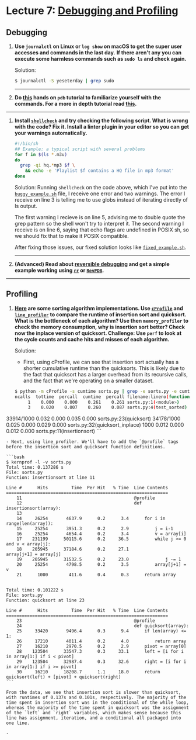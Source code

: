 # Lecture 7: [Debugging and Profiling](https://missing.csail.mit.edu/2020/debugging-profiling/)

## Debugging

1. **Use `journalctl` on Linux or `log show` on macOS to get the super user accesses and commands in the last day.**
**If there aren't any you can execute some harmless commands such as `sudo ls` and check again.**

    Solution:
    ```bash
    $ journalctl -S yeseterday | grep sudo
    ```

    ---
1. **Do [this](https://github.com/spiside/pdb-tutorial) hands on `pdb` tutorial to familiarize yourself with the commands. For a more in depth tutorial read [this](https://realpython.com/python-debugging-pdb).**

---
1. **Install [`shellcheck`](https://www.shellcheck.net/) and try checking the following script. What is wrong with the code? Fix it. Install a linter plugin in your editor so you can get your warnings automatically.**

   ```bash
   #!/bin/sh
   ## Example: a typical script with several problems
   for f in $(ls *.m3u)
   do
     grep -qi hq.*mp3 $f \
       && echo -e 'Playlist $f contains a HQ file in mp3 format'
   done
   ```

    Solution:
    Running `shellcheck` on the code above, which I've put into the [`buggy_example.sh`](./buggy_example.sh) file, I receive one error and two warnings. The error I receive on line 3 is telling me to use globs instead of iterating directly of ls output.

    The first warning I recieve is on line 5, advising me to double quote the grep pattern so the shell won't try to interpret it. The second warning I receive is on line 6, saying that echo flags are undefined in POSIX sh, so we should fix that to make it POSIX compatible.

    After fixing those issues, our fixed solution looks like [`fixed_example.sh`](./fixed_example.sh).

    ---

1. **(Advanced) Read about [reversible debugging](https://undo.io/resources/reverse-debugging-whitepaper/) and get a simple example working using [`rr`](https://rr-project.org/) or [`RevPDB`](https://morepypy.blogspot.com/2016/07/reverse-debugging-for-python.html).**

---
## Profiling

1. **[Here](/static/files/sorts.py) are some sorting algorithm implementations. Use [`cProfile`](https://docs.python.org/3/library/profile.html) and [`line_profiler`](https://github.com/pyutils/line_profiler) to compare the runtime of insertion sort and quicksort. What is the bottleneck of each algorithm? Use then `memory_profiler` to check the memory consumption, why is insertion sort better? Check now the inplace version of quicksort. Challenge: Use `perf` to look at the cycle counts and cache hits and misses of each algorithm.**

    Solution:
    - First, using cProfile, we can see that insertion sort actually has a shorter cumulative runtime than the quicksorts. This is likely due to the fact that quicksort has a larger overhead from its recursive calls, and the fact that we're operating on a smaller dataset.

    ```bash
    $ python -m cProfile -s cumtime sorts.py | grep -e sorts.py -e cumtime
    ncalls  tottime  percall  cumtime  percall filename:lineno(function)
         1    0.000    0.000    0.261    0.261 sorts.py:1(<module>)
         3    0.020    0.007    0.260    0.087 sorts.py:4(test_sorted)
33914/1000    0.032    0.000    0.035    0.000 sorts.py:23(quicksort)
34178/1000    0.025    0.000    0.029    0.000 sorts.py:32(quicksort_inplace)
      1000    0.012    0.000    0.012    0.000 sorts.py:11(insertionsort)
    ```

    - Next, using line_profiler. We'll have to add the `@profile` tags before the insertion sort and quicksort function definitions.

    ```bash
    $ kernprof -l -v sorts.py
    Total time: 0.137286 s
    File: sorts.py
    Function: insertionsort at line 11

    Line #      Hits         Time  Per Hit   % Time  Line Contents
    ==============================================================
        11                                           @profile
        12                                           def insertionsort(array):
        13                                           
        14     26254       4637.9      0.2      3.4      for i in range(len(array)):
        15     25254       3951.3      0.2      2.9          j = i-1
        16     25254       4654.4      0.2      3.4          v = array[i]
        17    231199      50115.6      0.2     36.5          while j >= 0 and v < array[j]:
        18    205945      37184.6      0.2     27.1              array[j+1] = array[j]
        19    205945      31532.5      0.2     23.0              j -= 1
        20     25254       4798.5      0.2      3.5          array[j+1] = v
        21      1000        411.6      0.4      0.3      return array

    
    Total time: 0.101222 s
    File: sorts.py
    Function: quicksort at line 23

    Line #      Hits         Time  Per Hit   % Time  Line Contents
    ==============================================================
        23                                           @profile
        24                                           def quicksort(array):
        25     33420       9496.4      0.3      9.4      if len(array) <= 1:
        26     17210       4011.4      0.2      4.0          return array
        27     16210       2970.5      0.2      2.9      pivot = array[0]
        28    123504      33547.3      0.3     33.1      left = [i for i in array[1:] if i < pivot]
        29    123504      32987.4      0.3     32.6      right = [i for i in array[1:] if i >= pivot]
        30     16210      18208.7      1.1     18.0      return quicksort(left) + [pivot] + quicksort(right)
    ```

    From the data, we see that insertion sort is slower than quicksort, with runtimes of 0.137s and 0.101s, respectively. The majority of the time spent in insertion sort was in the conditional of the while loop, whereas the majority of the time spent in quicksort was the assignment of the `left` and `right` variables, which makes sense because this line has assignment, iteration, and a conditional all packaged into one line.

    - 
